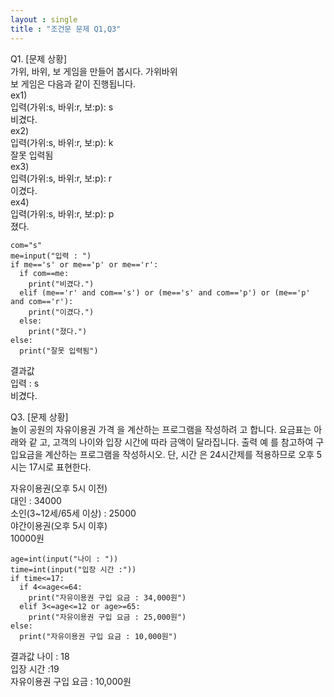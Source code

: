 ```yaml
---
layout : single
title : "조건문 문제 Q1,Q3"
---
```


Q1. [문제 상황]  
가위, 바위, 보 게임을 만들어 봅시다. 가위바위  
보 게임은 다음과 같이 진행됩니다.  
ex1)  
입력(가위:s, 바위:r, 보:p): s    
비겼다.  
ex2)  
입력(가위:s, 바위:r, 보:p): k     
잘못 입력됨  
ex3)  
입력(가위:s, 바위:r, 보:p): r  
이겼다.   
ex4)  
입력(가위:s, 바위:r, 보:p): p  
졌다.
~~~
com="s"
me=input("입력 : ")
if me=='s' or me=='p' or me=='r':
  if com==me:
    print("비겼다.")
  elif (me=='r' and com=='s') or (me=='s' and com=='p') or (me=='p' and com=='r'):
    print("이겼다.")
  else:
    print("졌다.")
else:
  print("잘못 입력됨")
~~~
결과값  
입력 : s  
비겼다.

Q3. [문제 상황]  
놀이 공원의 자유이용권 가격
을 계산하는 프로그램을 작성하려
고 합니다. 요금표는 아래와 같
고, 고객의 나이와 입장 시간에
따라 금액이 달라집니다. 출력 예
를 참고하여 구입요금을 계산하는
프로그램을 작성하시오. 단, 시간
은 24시간제를 적용하므로 오후
5시는 17시로 표현한다.  


자유이용권(오후 5시 이전)  
대인 : 34000  
소인(3~12세/65세 이상) : 25000  
야간이용권(오후 5시 이후)  
10000원  
~~~
age=int(input("나이 : "))
time=int(input("입장 시간 :"))
if time<=17:
  if 4<=age<=64:
    print("자유이용권 구입 요금 : 34,000원")
  elif 3<=age<=12 or age>=65:
    print("자유이용권 구입 요금 : 25,000원")
else:
  print("자유이용권 구입 요금 : 10,000원")
~~~
결과값
나이 : 18  
입장 시간 :19  
자유이용권 구입 요금 : 10,000원  
